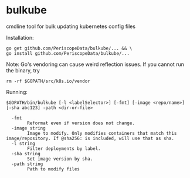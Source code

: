 # bulkube
cmdline tool for bulk updating kubernetes config files

Installation:
```
go get github.com/PeriscopeData/bulkube/... && \
go install github.com/PeriscopeData/bulkube/...
```
Note:
Go's vendoring can cause weird reflection issues. If you cannot run the binary, try
```
rm -rf $GOPATH/src/k8s.io/vendor
```


Running:
```
$GOPATH/bin/bulkube [-l <labelSelector>] [-fmt] [-image <repo/name>] [-sha abc123] -path <dir-or-file>

  -fmt
    	Reformat even if version does not change.
  -image string
    	Image to modify. Only modifies containers that match this image/repository. If @sha256: is included, will use that as sha.
  -l string
    	Filter deployments by label.
  -sha string
    	Set image version by sha.
  -path string
    	Path to modify files
```
